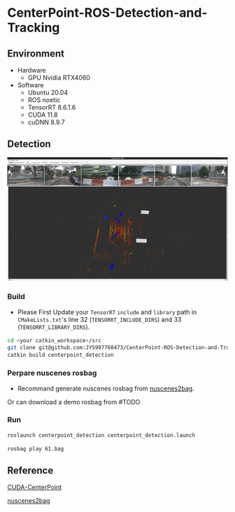 # CenterPoint-ROS-Detection-and-Tracking

## Environment

- Hardware
  - GPU Nvidia RTX4060
- Software
  - Ubuntu 20.04
  - ROS noetic
  - TensorRT 8.6.1.6
  - CUDA 11.8
  - cuDNN 8.9.7

## Detection

[![scene1.webm](imgs/scene1_preview.png)](https://github.com/JYS997760473/CenterPoint-ROS-Detection-and-Tracking/assets/90627672/44d2b523-8af9-4b98-b2cb-fce8485630b6)

### Build

- Please First Update your `TensorRT` `include` and `library` path in `CMakeLists.txt`'s line 32 (`TENSORRT_INCLUDE_DIRS`) and 33 (`TENSORRT_LIBRARY_DIRS`).

```bash
cd <your catkin_workspace>/src
git clone git@github.com:JYS997760473/CenterPoint-ROS-Detection-and-Tracking.git
catkin build centerpoint_detection
```

### Perpare nuscenes rosbag

-  Recommand generate nuscenes rosbag from [nuscenes2bag](https://github.com/clynamen/nuscenes2bag).

Or can download a demo rosbag from #TODO

### Run


```bash
roslaunch centerpoint_detection centerpoint_detection.launch
```

```bash
rosbag play 61.bag
```

## Reference

[CUDA-CenterPoint](https://github.com/NVIDIA-AI-IOT/Lidar_AI_Solution/tree/master/CUDA-CenterPoint)

[nuscenes2bag](https://github.com/clynamen/nuscenes2bag)
